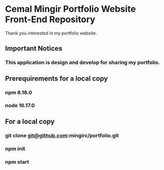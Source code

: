 # Cemal Mingir Portfolio Website Front-End Repository
Thank you interested in my portfolio website.

## Important Notices
### This application is design and develop for sharing my portfolio.


## Prerequirements for a local copy
### npm 8.18.0
### node 16.17.0


## For a local copy

### git clone git@github.com:mingirc/portfolio.git

### npm init

### npm start
